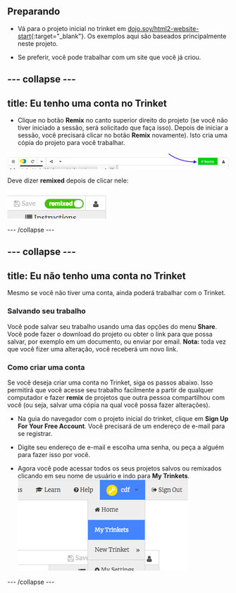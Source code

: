 ## Preparando

- Vá para o projeto inicial no trinket em [dojo.soy/html2-website-start](http://dojo.soy/html2-website-start){:target="_blank"}. Os exemplos aqui são baseados principalmente neste projeto.

- Se preferir, você pode trabalhar com um site que você já criou.

## \--- collapse \---

## title: Eu tenho uma conta no Trinket

- Clique no botão **Remix** no canto superior direito do projeto (se você não tiver iniciado a sessão, será solicitado que faça isso). Depois de iniciar a sessão, você precisará clicar no botão **Remix** novamente). Isto cria uma cópia do projeto para você trabalhar. 

![Botão Remix](images/tktRemixButtonArrow.png)

Deve dizer **remixed** depois de clicar nele:

![O botão agora diz "remixed"](images/tktRemixedSmall.png)

\--- /collapse \---

## \--- collapse \---

## title: Eu não tenho uma conta no Trinket

Mesmo se você não tiver uma conta, ainda poderá trabalhar com o Trinket.

### Salvando seu trabalho

Você pode salvar seu trabalho usando uma das opções do menu **Share**. Você pode fazer o download do projeto ou obter o link para que possa salvar, por exemplo em um documento, ou enviar por email. **Nota:** toda vez que você fizer uma alteração, você receberá um novo link.

### Como criar uma conta

Se você deseja criar uma conta no Trinket, siga os passos abaixo. Isso permitirá que você acesse seu trabalho facilmente a partir de qualquer computador e fazer **remix** de projetos que outra pessoa compartilhou com você (ou seja, salvar uma cópia na qual você possa fazer alterações).

- Na guia do navegador com o projeto inicial do trinket, clique em **Sign Up For Your Free Account**. Você precisará de um endereço de e-mail para se registrar.

- Digite seu endereço de e-mail e escolha uma senha, ou peça a alguém para fazer isso por você.

- Agora você pode acessar todos os seus projetos salvos ou remixados clicando em seu nome de usuário e indo para **My Trinkets**. ![Opção "My Trinkets" no menu](images/myTrinketsMenu.png)

\--- /collapse \---